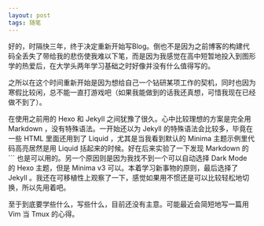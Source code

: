 ```yaml
---
layout: post
tags: 随笔
---
```

好的，时隔快三年，终于决定重新开始写Blog。倒也不是因为之前博客的构建代码全丢失了带给我的悲伤使我难以下笔，而是因为我感觉在高中短暂地投入到图形学的热爱后，在大学头两年学习基础之时好像并没有什么值得写的。

之所以在这个时间重新开始是因为想给自己一个钻研某项工作的契机，同时也因为寒假比较闲，总不能一直打游戏吧（如果我能做到的话我还真想，可惜我现在已经做不到了）。

在使用之前用的 Hexo 和 Jekyll 之间犹豫了很久。心中比较理想的方案是完全用 Markdown ，没有特殊语法。一开始还以为 Jekyll 的特殊语法会比较多，毕竟在一些 HTML 里面还用到了 Liquid ，尤其是当我看到默认的 Minima 主题示例里代码高亮居然是用 Liquid 括起来的时候。好在后来实验了一下发现 Markdown 的 \`\`\` 也是可以用的。另一个原因则是因为我找不到一个可以自动选择 Dark Mode 的 Hexo 主题，但是 Minima v3 可以。本着学习新事物的原则，最后选择了 Jekyll 。我还在可移植性上观察了一下，感觉如果用不惯还是可以比较轻松地切换，所以先用着吧。

至于到底要学些什么，写些什么，目前还没有主意。可能最近会简短地写一篇用 Vim 当 Tmux 的心得。

